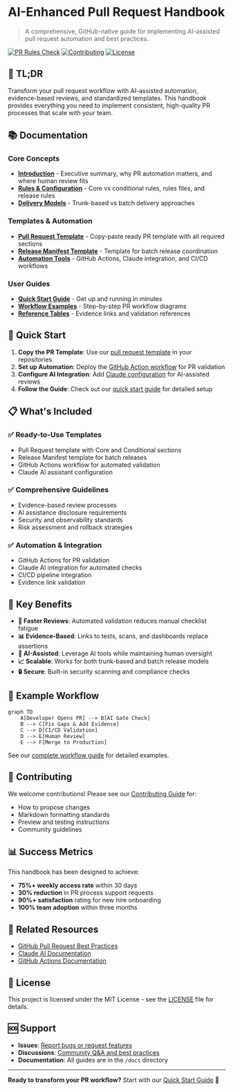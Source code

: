 # AI-Enhanced Pull Request Handbook

> A comprehensive, GitHub-native guide for implementing AI-assisted pull request automation and best practices.

[![PR Rules Check](https://github.com/your-org/ai-pull-request-handbook/workflows/PR%20Rules%20Check/badge.svg)](https://github.com/your-org/ai-pull-request-handbook/actions)
[![Contributing](https://img.shields.io/badge/contributions-welcome-brightgreen.svg)](CONTRIBUTING.md)
[![License](https://img.shields.io/badge/license-MIT-blue.svg)](LICENSE)

## 🎯 TL;DR

Transform your pull request workflow with AI-assisted automation, evidence-based reviews, and standardized templates. This handbook provides everything you need to implement consistent, high-quality PR processes that scale with your team.

## 📚 Documentation

### Core Concepts
- **[Introduction](docs/introduction.md)** - Executive summary, why PR automation matters, and where human review fits
- **[Rules & Configuration](docs/rules.md)** - Core vs conditional rules, rules files, and release rules
- **[Delivery Models](docs/delivery-models.md)** - Trunk-based vs batch delivery approaches

### Templates & Automation
- **[Pull Request Template](templates/pull-request-template.md)** - Copy-paste ready PR template with all required sections
- **[Release Manifest Template](templates/release-manifest-template.md)** - Template for batch release coordination
- **[Automation Tools](docs/automation.md)** - GitHub Actions, Claude integration, and CI/CD workflows

### User Guides
- **[Quick Start Guide](docs/user-guides.md)** - Get up and running in minutes
- **[Workflow Examples](docs/workflows.md)** - Step-by-step PR workflow diagrams
- **[Reference Tables](docs/references.md)** - Evidence links and validation references

## 🚀 Quick Start

1. **Copy the PR Template**: Use our [pull request template](templates/pull-request-template.md) in your repositories
2. **Set up Automation**: Deploy the [GitHub Action workflow](examples/sample-workflows/pr-validation.yml) for PR validation
3. **Configure AI Integration**: Add [Claude configuration](templates/claude-config/) for AI-assisted reviews
4. **Follow the Guide**: Check out our [quick start guide](docs/user-guides.md) for detailed setup

## 📋 What's Included

### ✅ **Ready-to-Use Templates**
- Pull Request template with Core and Conditional sections
- Release Manifest template for batch releases
- GitHub Actions workflow for automated validation
- Claude AI assistant configuration

### ✅ **Comprehensive Guidelines**
- Evidence-based review processes
- AI assistance disclosure requirements
- Security and observability standards
- Risk assessment and rollback strategies

### ✅ **Automation & Integration**
- GitHub Actions for PR validation
- Claude AI integration for automated checks
- CI/CD pipeline integration
- Evidence link validation

## 🎯 Key Benefits

- **🚀 Faster Reviews**: Automated validation reduces manual checklist fatigue
- **📊 Evidence-Based**: Links to tests, scans, and dashboards replace assertions
- **🤖 AI-Assisted**: Leverage AI tools while maintaining human oversight
- **📈 Scalable**: Works for both trunk-based and batch release models
- **🔒 Secure**: Built-in security scanning and compliance checks

## 📖 Example Workflow

```mermaid
graph TD
    A[Developer Opens PR] --> B[AI Gate Check]
    B --> C[Fix Gaps & Add Evidence]
    C --> D[CI/CD Validation]
    D --> E[Human Review]
    E --> F[Merge to Production]
```

See our [complete workflow guide](docs/workflows.md) for detailed examples.

## 🤝 Contributing

We welcome contributions! Please see our [Contributing Guide](CONTRIBUTING.md) for:

- How to propose changes
- Markdown formatting standards
- Preview and testing instructions
- Community guidelines

## 📊 Success Metrics

This handbook has been designed to achieve:

- **75%+ weekly access rate** within 30 days
- **30% reduction** in PR process support requests
- **90%+ satisfaction** rating for new hire onboarding
- **100% team adoption** within three months

## 🔗 Related Resources

- [GitHub Pull Request Best Practices](https://docs.github.com/en/pull-requests)
- [Claude AI Documentation](https://docs.anthropic.com/)
- [GitHub Actions Documentation](https://docs.github.com/en/actions)

## 📄 License

This project is licensed under the MIT License - see the [LICENSE](LICENSE) file for details.

## 🆘 Support

- **Issues**: [Report bugs or request features](https://github.com/your-org/ai-pull-request-handbook/issues)
- **Discussions**: [Community Q&A and best practices](https://github.com/your-org/ai-pull-request-handbook/discussions)
- **Documentation**: All guides are in the `/docs` directory

---

**Ready to transform your PR workflow?** Start with our [Quick Start Guide](docs/user-guides.md) 🚀

